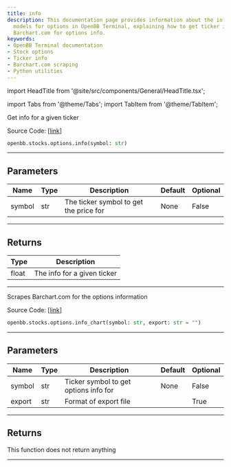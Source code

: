 ```yaml
---
title: info
description: This documentation page provides information about the info and chart
  models for options in OpenBB Terminal, explaining how to get ticker info and scrape
  Barchart.com for options info.
keywords:
- OpenBB Terminal documentation
- Stock options
- Ticker info
- Barchart.com scraping
- Python utilities
---
```


import HeadTitle from '@site/src/components/General/HeadTitle.tsx';

<HeadTitle title="stocks.options.info - Reference | OpenBB SDK Docs" />

import Tabs from '@theme/Tabs';
import TabItem from '@theme/TabItem';

<Tabs>
<TabItem value="model" label="Model" default>

Get info for a given ticker

Source Code: [[link](https://github.com/OpenBB-finance/OpenBB/tree/main/openbb_terminal/stocks/options/yfinance_model.py#L329)]

```python
openbb.stocks.options.info(symbol: str)
```

---

## Parameters

| Name | Type | Description | Default | Optional |
| ---- | ---- | ----------- | ------- | -------- |
| symbol | str | The ticker symbol to get the price for | None | False |


---

## Returns

| Type | Description |
| ---- | ----------- |
| float | The info for a given ticker |
---

</TabItem>
<TabItem value="view" label="Chart">

Scrapes Barchart.com for the options information

Source Code: [[link](https://github.com/OpenBB-finance/OpenBB/tree/main/openbb_terminal/stocks/options/barchart_view.py#L15)]

```python
openbb.stocks.options.info_chart(symbol: str, export: str = "")
```

---

## Parameters

| Name | Type | Description | Default | Optional |
| ---- | ---- | ----------- | ------- | -------- |
| symbol | str | Ticker symbol to get options info for | None | False |
| export | str | Format of export file |  | True |


---

## Returns

This function does not return anything

---

</TabItem>
</Tabs>
